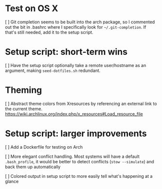 # Test on OS X

[ ] Git completion seems to be built into the arch package, so I
    commented out the bit in .bashrc where I specifically look for
	`~/.git-completion`. If that's still needed, add it to the
	setup script.


# Setup script: short-term wins

[ ] Have the setup script optionally take a remote user/hostname as an argument,
    making `seed-dotfiles.sh` redundant.


# Theming

[ ] Abstract theme colors from Xresources by referencing an external
		link to the current theme.
		https://wiki.archlinux.org/index.php/x_resources#Load_resource_file


# Setup script: larger improvements

[ ] Add a Dockerfile for testing on Arch

[ ] More elegant conflict handling. Most systems will have a default `.bash_profile`,
    it would be better to detect conflicts (`stow --simulate`) and back them up
    automatically

[ ] Colored output in setup script to more easily tell what's happening at a glance
